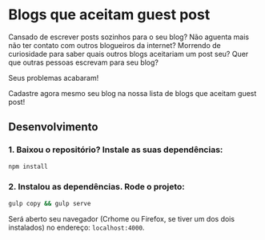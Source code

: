 # Blogs que aceitam guest post

Cansado de escrever posts sozinhos para o seu blog? Não aguenta mais não ter contato com outros blogueiros da internet? Morrendo de curiosidade para saber quais outros blogs aceitariam um post seu? Quer que outras pessoas escrevam para seu blog?

Seus problemas acabaram!

Cadastre agora mesmo seu blog na nossa lista de blogs que aceitam guest post!

## Desenvolvimento

### 1. Baixou o repositório? Instale as suas dependências:

```bash
npm install
```

### 2. Instalou as dependências. Rode o projeto:

```bash
gulp copy && gulp serve
```

Será aberto seu navegador (Crhome ou Firefox, se tiver um dos dois instalados) no endereço: `localhost:4000`.
